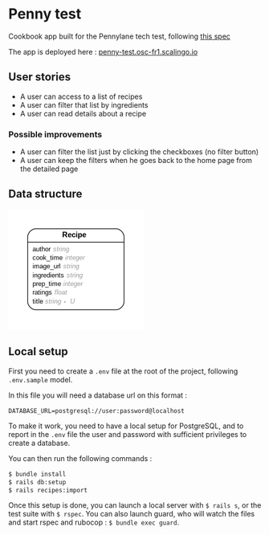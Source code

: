 # Penny test

Cookbook app built for the Pennylane tech test, following [this spec](https://gist.github.com/quentindemetz/2096248a1e8d362e669350700e1e6add)

The app is deployed here : [penny-test.osc-fr1.scalingo.io](https://penny-test.osc-fr1.scalingo.io/)

## User stories

- A user can access to a list of recipes
- A user can filter that list by ingredients
- A user can read details about a recipe

### Possible improvements

- A user can filter the list just by clicking the checkboxes (no filter button)
- A user can keep the filters when he goes back to the home page from the detailed page

## Data structure

![Graph ERD](/docs/erd.png)

## Local setup

First you need to create a `.env` file at the root of the project, following `.env.sample` model.

In this file you will need a database url on this format :

```
DATABASE_URL=postgresql://user:password@localhost
```

To make it work, you need to have a local setup for PostgreSQL, and to report in the `.env` file the user and password with sufficient privileges to create a database.

You can then run the following commands :

```
$ bundle install
$ rails db:setup
$ rails recipes:import
```

Once this setup is done, you can launch a local server with `$ rails s`, or the test suite with `$ rspec`. You can also launch guard, who will watch the files and start rspec and rubocop : `$ bundle exec guard`.